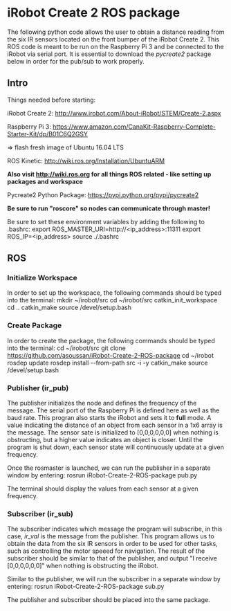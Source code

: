 # iRobot Create 2 ROS package

The following python code allows the user to obtain a distance reading from the six IR sensors located on the front bumper of the iRobot Create 2. This ROS code is meant to be run on the Raspberry Pi 3 and be connected to the iRobot via serial port. It is essential to download the *pycreate2* package below in order for the pub/sub to work properly.


## Intro
Things needed before starting:

iRobot Create 2:
http://www.irobot.com/About-iRobot/STEM/Create-2.aspx

Raspberry Pi 3:
https://www.amazon.com/CanaKit-Raspberry-Complete-Starter-Kit/dp/B01C6Q2GSY

=> flash fresh image of Ubuntu 16.04 LTS

ROS Kinetic:
http://wiki.ros.org/Installation/UbuntuARM

**Also visit http://wiki.ros.org for all things ROS related - like setting up packages and workspace**

Pycreate2 Python Package: 
https://pypi.python.org/pypi/pycreate2

**Be sure to run "roscore" so nodes can communicate through master!**

Be sure to set these environment variables by adding the following to .bashrc:
export ROS_MASTER_URI=http://<ip_address>:11311
export ROS_IP=<ip_address>
source ./.bashrc

## ROS

### **Initialize Workspace**
In order to set up the workspace, the following commands should be typed into the terminal:
mkdir ~/irobot/src
cd ~/irobot/src
catkin_init_workspace
cd ..
catkin_make
source /devel/setup.bash

### **Create Package**
In order to create the package, the following commands should be typed into the terminal:
cd ~/irobot/src
git clone https://github.com/asoussan/iRobot-Create-2-ROS-package
cd ~/irobot
rosdep update
rosdep install --from-path src -i -y
catkin_make
source /devel/setup.bash

### **Publisher (ir_pub)**
The publisher initializes the node and defines the frequency of the message. The serial port of the Raspberry Pi is defined here as well as the baud rate. This progran also starts the iRobot and sets it to __full__ mode. A value indicating the distance of an object from each sensor in a 1x6 array is the message. The sensor sate is initialized to [0,0,0,0,0,0] when nothing is obstructing, but a higher value indicates an object is closer. Until the program is shut down, each sensor state will continuously update at a given frequency.

Once the rosmaster is launched, we can run the publisher in a separate window by entering:
rosrun iRobot-Create-2-ROS-package pub.py

The terminal should display the values from each sensor at a given frequency.

### **Subscriber (ir_sub)**
The subscriber indicates which message the program will subscribe, in this case, *ir_val* is the message from the publisher. This program allows us to obtain the data from the six IR sensors in order to be used for other tasks, such as controlling the motor speeed for navigation. The result of the subscriber should be similar to that of the publisher, and output "I receive [0,0,0,0,0,0]" when nothing is obstructing the iRobot.

Similar to the publisher, we will run the subscriber in a separate window by entering:
rosrun iRobot-Create-2-ROS-package sub.py

The publisher and subscriber should be placed into the same package.
